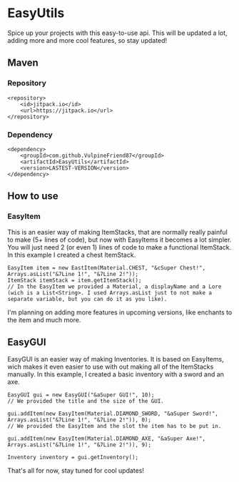 # EasyUtils

Spice up your projects with this easy-to-use api. This will be updated a lot, adding more and more cool features, so stay updated!

## Maven
### Repository
```
<repository>
    <id>jitpack.io</id>
    <url>https://jitpack.io</url>
</repository>
```
### Dependency
```
<dependency>
    <groupId>com.github.VulpineFriend87</groupId>
    <artifactId>EasyUtils</artifactId>
    <version>LASTEST-VERSION</version>
</dependency>
```
## How to use
### EasyItem
This is an easier way of making ItemStacks, that are normally really painful to make (5+ lines of code), but now with EasyItems it becomes a lot simpler. You will just need 2 (or even 1) lines of code to make a functional ItemStack. In this example I created  a chest ItemStack.
```
EasyItem item = new EastItem(Material.CHEST, "&cSuper Chest!", Arrays.asList("&7Line 1!", "&7Line 2!"));
ItemStack itemStack = item.getItemStack();
// In the EasyItem we provided a Material, a displayName and a Lore (wich is a List<String>. I used Arrays.asList just to not make a separate variable, but you can do it as you like).
```
I'm planning on adding more features in upcoming versions, like enchants to the item and much more.

## EasyGUI
EasyGUI is an easier way of making Inventories. It is based on EasyItems, wich makes it even easier to use with out making all of the ItemStacks manually. In this example, I created a basic inventory with a sword and an axe.
```
EasyGUI gui = new EasyGUI("&aSuper GUI!", 10);
// We provided the title and the size of the GUI.

gui.addItem(new EasyItem(Material.DIAMOND_SWORD, "&aSuper Sword!", Arrays.asList("&7Line 1!", "&7Line 2!")), 0);
// We provided the EasyItem and the slot the item has to be put in.

gui.addItem(new EasyItem(Material.DIAMOND_AXE, "&aSuper Axe!", Arrays.asList("&7Line 1!", "&7Line 2!")), 9);

Inventory inventory = gui.getInventory();
```

That's all for now, stay tuned for cool updates!
